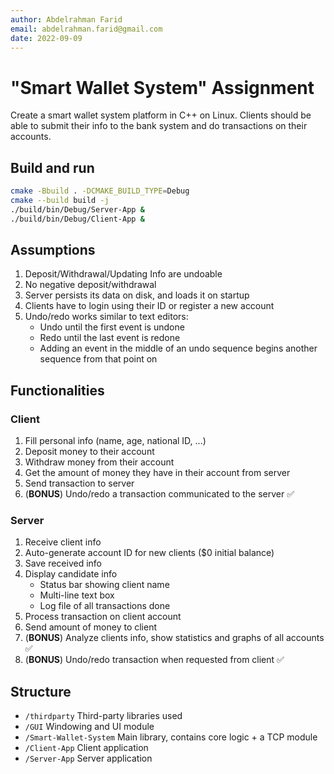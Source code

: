 ```yaml
---
author: Abdelrahman Farid
email: abdelrahman.farid@gmail.com
date: 2022-09-09
---
```

# "Smart Wallet System" Assignment
Create a smart wallet system platform in C++ on Linux. Clients should be able to submit their info to the bank system and do transactions on their accounts.

## Build and run
```sh
cmake -Bbuild . -DCMAKE_BUILD_TYPE=Debug
cmake --build build -j
./build/bin/Debug/Server-App &
./build/bin/Debug/Client-App &
```

## Assumptions
1. Deposit/Withdrawal/Updating Info are undoable
2. No negative deposit/withdrawal
3. Server persists its data on disk, and loads it on startup
4. Clients have to login using their ID or register a new account
5. Undo/redo works similar to text editors:
	- Undo until the first event is undone
	- Redo until the last event is redone
	- Adding an event in the middle of an undo sequence begins another sequence from that point on

## Functionalities
### Client
1. Fill personal info (name, age, national ID, ...)
2. Deposit money to their account
3. Withdraw money from their account
4. Get the amount of money they have in their account from server
5. Send transaction to server
6. (**BONUS**) Undo/redo a transaction communicated to the server ✅

### Server
1. Receive client info
2. Auto-generate account ID for new clients ($0 initial balance)
3. Save received info
4. Display candidate info
    - Status bar showing client name
    - Multi-line text box
    - Log file of all transactions done
5. Process transaction on client account
6. Send amount of money to client
7. (**BONUS**) Analyze clients info, show statistics and graphs of all accounts ✅
8. (**BONUS**) Undo/redo transaction when requested from client ✅


## Structure
- `/thirdparty` Third-party libraries used
- `/GUI` Windowing and UI module
- `/Smart-Wallet-System` Main library, contains core logic + a TCP module
- `/Client-App` Client application
- `/Server-App` Server application
